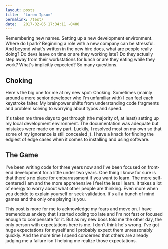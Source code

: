 ```yaml
---
layout: posts
title:  "Lorem Ipsum"
permalink: /test/
date:   2017-02-05 17:34:11 -0400
---
```

Remembering new names. Setting up a new development environment. Where do I park? Beginning a role with a new company can be stressful. And beyond what's written in the new hire docs, what are people really doing? Do devs leave on time or are they working late? Do they actually step away from their workstations for lunch or are they eating while they work? What's implicitly expected? So many questions.

## Choking

Here's the big one for me at my new spot: Choking. Sometimes (mainly around a more senior developer who I'm unfamiliar with) I can feel each keystroke falter. My brainpower shifts from understanding code fragments and problem solving to worrying about typos and speed.

It's taken me three days to get through (the majority of, at least) setting up my local development environment. The documentation was adequate but mistakes were made on my part. Luckily, I resolved most on my own so that some of my ignorance is still concealed ;). I have a knack for finding the edgiest of edge cases when it comes to installing and using software.

## The Game

I've been writing code for three years now and I've been focused on front-end development for a little under two years. One thing I know for sure is that there's no place for embarrassment if you want to learn. The more self-centered I am and the more apprehensive I feel the less I learn. It takes a lot of energy to worry about what other people are thinking. Even more when you decide to explain yourself or seek validation. It's all a bunch of mind games and the only one playing is you.

This post is more for me to acknowledge my fears and move on. I have tremendous anxiety that I started coding too late and I'm not fast or focused enough to compensate for it. But as my new boss told me the other day, the only person with expectations here is me. I don't think he's wrong. I've got huge expectations for myself and I probably expect them unreasonably quickly. And the more time I spend concerned that others are already judging me a failure isn't helping me realize those expectations.
